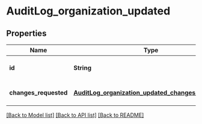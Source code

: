 # AuditLog_organization_updated
## Properties

| Name | Type | Description | Notes |
|------------ | ------------- | ------------- | -------------|
| **id** | **String** | The organization ID. | [optional] [default to null] |
| **changes\_requested** | [**AuditLog_organization_updated_changes_requested**](AuditLog_organization_updated_changes_requested.md) |  | [optional] [default to null] |

[[Back to Model list]](../README.md#documentation-for-models) [[Back to API list]](../README.md#documentation-for-api-endpoints) [[Back to README]](../README.md)

